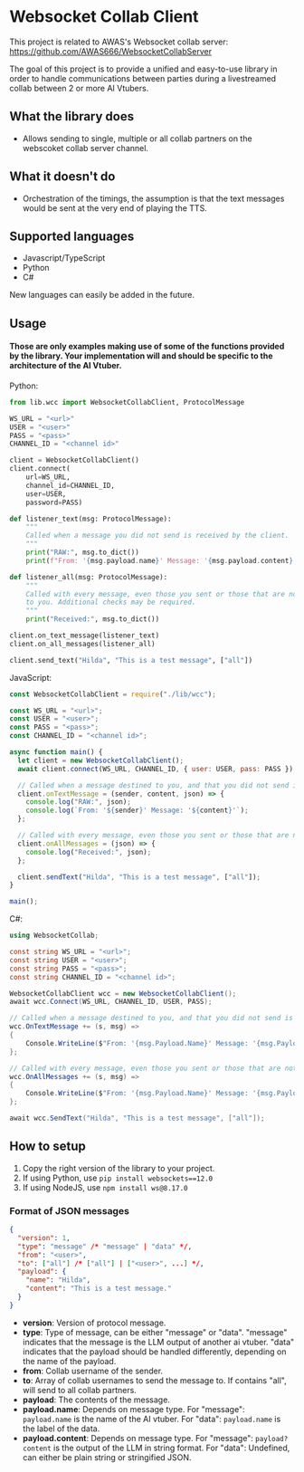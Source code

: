 # Websocket Collab Client

This project is related to AWAS's Websocket collab server: https://github.com/AWAS666/WebsocketCollabServer

The goal of this project is to provide a unified and easy-to-use library in order to handle communications between parties during a livestreamed collab between 2 or more AI Vtubers.

## What the library does

- Allows sending to single, multiple or all collab partners on the webscoket collab server channel.

## What it doesn't do

- Orchestration of the timings, the assumption is that the text messages would be sent at the very end of playing the TTS.

## Supported languages

- Javascript/TypeScript
- Python
- C#

New languages can easily be added in the future.

## Usage

#### Those are only examples making use of some of the functions provided by the library. Your implementation will and should be specific to the architecture of the AI Vtuber.

Python:

```python
from lib.wcc import WebsocketCollabClient, ProtocolMessage

WS_URL = "<url>"
USER = "<user>"
PASS = "<pass>"
CHANNEL_ID = "<channel id>"

client = WebsocketCollabClient()
client.connect(
    url=WS_URL,
    channel_id=CHANNEL_ID,
    user=USER,
    password=PASS)

def listener_text(msg: ProtocolMessage):
    """
    Called when a message you did not send is received by the client.
    """
    print("RAW:", msg.to_dict())
    print(f"From: '{msg.payload.name}' Message: '{msg.payload.content}'")

def listener_all(msg: ProtocolMessage):
    """
    Called with every message, even those you sent or those that are not destined
    to you. Additional checks may be required.
    """
    print("Received:", msg.to_dict())

client.on_text_message(listener_text)
client.on_all_messages(listener_all)

client.send_text("Hilda", "This is a test message", ["all"])
```

JavaScript:

```js
const WebsocketCollabClient = require("./lib/wcc");

const WS_URL = "<url>";
const USER = "<user>";
const PASS = "<pass>";
const CHANNEL_ID = "<channel id>";

async function main() {
  let client = new WebsocketCollabClient();
  await client.connect(WS_URL, CHANNEL_ID, { user: USER, pass: PASS });

  // Called when a message destined to you, and that you did not send is received by the client.
  client.onTextMessage = (sender, content, json) => {
    console.log("RAW:", json);
    console.log(`From: '${sender}' Message: '${content}'`);
  };

  // Called with every message, even those you sent or those that are not destined to you. Additional checks may be required.
  client.onAllMessages = (json) => {
    console.log("Received:", json);
  };

  client.sendText("Hilda", "This is a test message", ["all"]);
}

main();
```

C#:

```c#
using WebsocketCollab;

const string WS_URL = "<url>";
const string USER = "<user>";
const string PASS = "<pass>";
const string CHANNEL_ID = "<channel id>";

WebsocketCollabClient wcc = new WebsocketCollabClient();
await wcc.Connect(WS_URL, CHANNEL_ID, USER, PASS);

// Called when a message destined to you, and that you did not send is received by the client.
wcc.OnTextMessage += (s, msg) =>
{
    Console.WriteLine($"From: '{msg.Payload.Name}' Message: '{msg.Payload.Content}'");
};

// Called with every message, even those you sent or those that are not destined to you. Additional checks may be required.
wcc.OnAllMessages += (s, msg) =>
{
    Console.WriteLine($"From: '{msg.Payload.Name}' Message: '{msg.Payload.Content}'");
};

await wcc.SendText("Hilda", "This is a test message", ["all"]);
```

## How to setup

1. Copy the right version of the library to your project.
2. If using Python, use `pip install websockets==12.0`
3. If using NodeJS, use `npm install ws@8.17.0`

### Format of JSON messages

```json
{
  "version": 1,
  "type": "message" /* "message" | "data" */,
  "from": "<user>",
  "to": ["all"] /* ["all"] | ["<user>", ...] */,
  "payload": {
    "name": "Hilda",
    "content": "This is a test message."
  }
}
```

- **version**: Version of protocol message.
- **type**: Type of message, can be either "message" or "data". "message" indicates that the message is the LLM output of another ai vtuber. "data" indicates that the payload should be handled differently, depending on the name of the payload.
- **from**: Collab username of the sender.
- **to**: Array of collab usernames to send the message to. If contains "all", will send to all collab partners.
- **payload**: The contents of the message.
- **payload.name**: Depends on message type. For "message": `payload.name` is the name of the AI vtuber. For "data": `payload.name` is the label of the data.
- **payload.content**: Depends on message type. For "message": `payload?content` is the output of the LLM in string format. For "data": Undefined, can either be plain string or stringified JSON.
